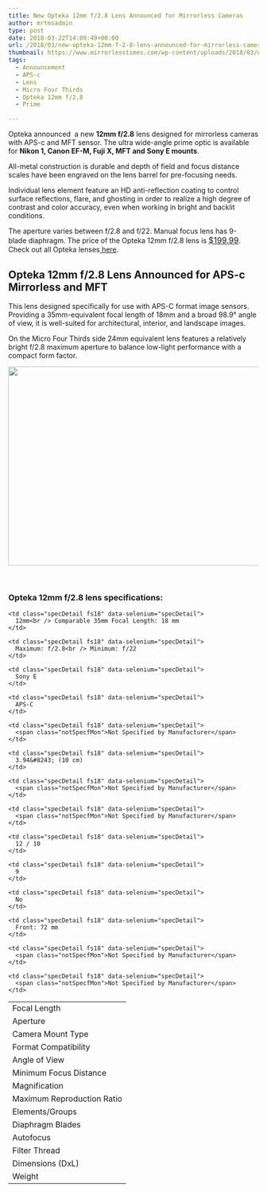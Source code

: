 ```yaml
---
title: New Opteka 12mm f/2.8 Lens Announced for Mirrorless Cameras
author: mrtmsadmin
type: post
date: 2018-03-22T14:09:49+00:00
url: /2018/03/new-opteka-12mm-f-2-8-lens-announced-for-mirrorless-cameras/
thumbnail: https://www.mirrorlesstimes.com/wp-content/uploads/2018/03/new-opteka-12mm-f-2-8-lens-announced-for-mirrorless-cameras.jpg
tags:
  - Announcement
  - APS-c
  - Lens
  - Micro Four Thirds
  - Opteka 12mm f/2.8
  - Prime

---
```

Opteka announced  a new **12mm f/2.8** lens designed for mirrorless cameras with APS-c and MFT sensor. The ultra wide-angle prime optic is available for **Nikon 1, Canon EF-M, Fuji X, MFT and Sony E mounts**.

All-metal construction is durable and depth of field and focus distance scales have been engraved on the lens barrel for pre-focusing needs.

Individual lens element feature an HD anti-reflection coating to control surface reflections, flare, and ghosting in order to realize a high degree of contrast and color accuracy, even when working in bright and backlit conditions.

The aperture varies between f/2.8 and f/22. Manual focus lens has 9-blade diaphragm. The price of the Opteka 12mm f/2.8 lens is <a style="background-color: #ffffff; font-family: -apple-system, BlinkMacSystemFont, 'Segoe UI', Roboto, 'Helvetica Neue', Arial, sans-serif; font-size: 1rem;" href="https://www.bhphotovideo.com/c/search?Ntt=Opteka%2012mm%20f%2F2.8%20Lens&N=0&InitialSearch=yes&sts=ma&Top+Nav-Search=&BI=20175&KBID=14249" target="_blank" rel="noopener">$199.99</a>. Check out all Opteka lenses<a href="https://www.bhphotovideo.com/c/search?Ntt=Opteka%20Lens&N=0&InitialSearch=yes&sts=ma&Top+Nav-Search=&BI=20175&KBID=14249" target="_blank" rel="noopener"> here</a>.<!--more-->

## Opteka 12mm f/2.8 Lens Announced for APS-c Mirrorless and MFT

This lens designed specifically for use with APS-C format image sensors. Providing a 35mm-equivalent focal length of 18mm and a broad 98.9° angle of view, it is well-suited for architectural, interior, and landscape images.

On the Micro Four Thirds side 24mm equivalent lens features a relatively bright f/2.8 maximum aperture to balance low-light performance with a compact form factor.

[<img class="aligncenter size-full wp-image-1854" src="https://i2.wp.com/www.mirrorlesstimes.com/wp-content/uploads/2018/03/new-opteka-12mm-f-2-8-lens-announced-for-mirrorless-cameras.jpg?resize=600%2C400&#038;ssl=1" alt="" width="600" height="400" srcset="https://i2.wp.com/www.mirrorlesstimes.com/wp-content/uploads/2018/03/new-opteka-12mm-f-2-8-lens-announced-for-mirrorless-cameras.jpg?w=900&ssl=1 900w, https://i2.wp.com/www.mirrorlesstimes.com/wp-content/uploads/2018/03/new-opteka-12mm-f-2-8-lens-announced-for-mirrorless-cameras.jpg?resize=450%2C300&ssl=1 450w, https://i2.wp.com/www.mirrorlesstimes.com/wp-content/uploads/2018/03/new-opteka-12mm-f-2-8-lens-announced-for-mirrorless-cameras.jpg?resize=768%2C512&ssl=1 768w" sizes="(max-width: 600px) 100vw, 600px" data-recalc-dims="1" />][1]

&nbsp;

### Opteka 12mm f/2.8 lens specifications:

<table  class=" table table-hover" >
  <tr>
    <td class="specTopic fs18" data-selenium="specTopic">
      Focal Length
    </td>
    
    <td class="specDetail fs18" data-selenium="specDetail">
      12mm<br /> Comparable 35mm Focal Length: 18 mm
    </td>
  </tr>
  
  <tr>
    <td class="specTopic fs18" data-selenium="specTopic">
      Aperture
    </td>
    
    <td class="specDetail fs18" data-selenium="specDetail">
      Maximum: f/2.8<br /> Minimum: f/22
    </td>
  </tr>
  
  <tr>
    <td class="specTopic fs18" data-selenium="specTopic">
      Camera Mount Type
    </td>
    
    <td class="specDetail fs18" data-selenium="specDetail">
      Sony E
    </td>
  </tr>
  
  <tr>
    <td class="specTopic fs18" data-selenium="specTopic">
      Format Compatibility
    </td>
    
    <td class="specDetail fs18" data-selenium="specDetail">
      APS-C
    </td>
  </tr>
  
  <tr>
    <td class="specTopic fs18" data-selenium="specTopic">
      Angle of View
    </td>
    
    <td class="specDetail fs18" data-selenium="specDetail">
      <span class="notSpecfMon">Not Specified by Manufacturer</span>
    </td>
  </tr>
  
  <tr>
    <td class="specTopic fs18" data-selenium="specTopic">
      Minimum Focus Distance
    </td>
    
    <td class="specDetail fs18" data-selenium="specDetail">
      3.94&#8243; (10 cm)
    </td>
  </tr>
  
  <tr>
    <td class="specTopic fs18" data-selenium="specTopic">
      Magnification
    </td>
    
    <td class="specDetail fs18" data-selenium="specDetail">
      <span class="notSpecfMon">Not Specified by Manufacturer</span>
    </td>
  </tr>
  
  <tr>
    <td class="specTopic fs18" data-selenium="specTopic">
      Maximum Reproduction Ratio
    </td>
    
    <td class="specDetail fs18" data-selenium="specDetail">
      <span class="notSpecfMon">Not Specified by Manufacturer</span>
    </td>
  </tr>
  
  <tr>
    <td class="specTopic fs18" data-selenium="specTopic">
      Elements/Groups
    </td>
    
    <td class="specDetail fs18" data-selenium="specDetail">
      12 / 10
    </td>
  </tr>
  
  <tr>
    <td class="specTopic fs18" data-selenium="specTopic">
      Diaphragm Blades
    </td>
    
    <td class="specDetail fs18" data-selenium="specDetail">
      9
    </td>
  </tr>
  
  <tr>
    <td class="specTopic fs18" data-selenium="specTopic">
      Autofocus
    </td>
    
    <td class="specDetail fs18" data-selenium="specDetail">
      No
    </td>
  </tr>
  
  <tr>
    <td class="specTopic fs18" data-selenium="specTopic">
      Filter Thread
    </td>
    
    <td class="specDetail fs18" data-selenium="specDetail">
      Front: 72 mm
    </td>
  </tr>
  
  <tr>
    <td class="specTopic fs18" data-selenium="specTopic">
      Dimensions (DxL)
    </td>
    
    <td class="specDetail fs18" data-selenium="specDetail">
      <span class="notSpecfMon">Not Specified by Manufacturer</span>
    </td>
  </tr>
  
  <tr>
    <td class="specTopic fs18" data-selenium="specTopic">
      Weight
    </td>
    
    <td class="specDetail fs18" data-selenium="specDetail">
      <span class="notSpecfMon">Not Specified by Manufacturer</span>
    </td>
  </tr>
</table>

 [1]: https://i2.wp.com/www.mirrorlesstimes.com/wp-content/uploads/2018/03/new-opteka-12mm-f-2-8-lens-announced-for-mirrorless-cameras.jpg?ssl=1